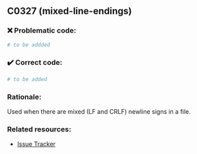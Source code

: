 ## C0327 (mixed-line-endings)

### :x: Problematic code:

```python
# to be addded
```

### :heavy_check_mark: Correct code:

```python
# to be added
```

### Rationale:

Used when there are mixed (LF and CRLF) newline signs in a file.

### Related resources:

- [Issue Tracker](https://github.com/PyCQA/pylint/issues?q=is%3Aissue+%22mixed-line-endings%22+OR+%22C0327%22)
